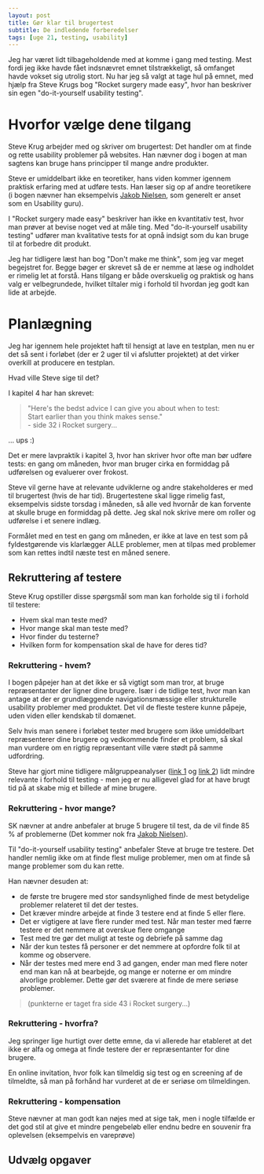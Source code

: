 ```yaml
---
layout: post
title: Gør klar til brugertest
subtitle: De indledende forberedelser
tags: [uge 21, testing, usability]
---
```


Jeg har været lidt tilbageholdende med at komme i gang med testing. Mest fordi jeg ikke havde fået indsnævret emnet tilstrækkeligt, så omfanget havde vokset sig utrolig stort. Nu har jeg så valgt at tage hul på emnet, med hjælp fra Steve Krugs bog "Rocket surgery made easy", hvor han beskriver sin egen "do-it-yourself usability testing". 

# Hvorfor vælge dene tilgang
Steve Krug arbejder med og skriver om brugertest: Det handler om at finde og rette usability problemer på websites. Han nævner dog i bogen at man sagtens kan bruge hans principper til mange andre produkter.

Steve er umiddelbart ikke en teoretiker, hans viden kommer igennem praktisk erfaring med at udføre tests. Han læser sig op af andre teoretikere (i bogen nævner han eksempelvis [Jakob Nielsen](https://www.nngroup.com/people/jakob-nielsen/), som generelt er anset som en Usability guru).

I "Rocket surgery made easy" beskriver han ikke en kvantitativ test, hvor man prøver at bevise noget ved at måle ting. Med "do-it-yourself usability testing" udfører man kvalitative tests for at opnå indsigt som du kan bruge til at forbedre dit produkt.

Jeg har tidligere læst han bog "Don't make me think", som jeg var meget begejstret for. Begge bøger er skrevet så de er nemme at læse og indholdet er rimelig let at forstå. Hans tilgang er både overskuelig og praktisk og hans valg er velbegrundede, hvilket tiltaler mig i forhold til hvordan jeg godt kan lide at arbejde.

# Planlægning
Jeg har igennem hele projektet haft til hensigt at lave en testplan, men nu er det så sent i forløbet (der er 2 uger til vi afslutter projektet) at det virker overkill at producere en testplan.

Hvad ville Steve sige til det?

I kapitel 4 har han skrevet:
> "Here's the bedst advice I can give you about when to test: <br>
> Start earlier than you think makes sense." <br>
> \- side 32 i Rocket surgery...

... ups :)

Det er mere lavpraktik i kapitel 3, hvor han skriver hvor ofte man bør udføre tests: en gang om måneden, hvor man bruger cirka en formiddag på udførelsen og evaluerer over frokost. 

Steve vil gerne have at relevante udviklerne og andre stakeholderes er med til brugertest (hvis de har tid). Brugertestene skal ligge rimelig fast, eksempelvis sidste torsdag i måneden, så alle ved hvornår de kan forvente at skulle bruge en formiddag på dette. Jeg skal nok skrive mere om roller og udførelse i et senere indlæg.

Formålet med en test en gang om måneden, er ikke at lave en test som på fyldestgørende vis klarlægger ALLE problemer, men at tilpas med problemer som kan rettes indtil næste test en måned senere.

## Rekruttering af testere 
Steve Krug opstiller disse spørgsmål som man kan forholde sig til i forhold til testere:
- Hvem skal man teste med?
- Hvor mange skal man teste med?
- Hvor finder du testerne?
- Hvilken form for kompensation skal de have for deres tid?

### Rekruttering - hvem?
I bogen påpejer han at det ikke er så vigtigt som man tror, at bruge repræsentanter der ligner dine brugere. Især i de tidlige test, hvor man kan antage at der er grundlæggende navigationsmæssige eller strukturelle usability problemer med produktet. Det vil de fleste testere kunne påpeje, uden viden eller kendskab til domænet.

Selv hvis man senere i forløbet tester med brugere som ikke umiddelbart repræsenterer dine brugere og vedkommende finder et problem, så skal man vurdere om en rigtig repræsentant ville være stødt på samme udfordring.

Steve har gjort mine tidligere målgruppeanalyser ([link 1](https://jesp209i.github.io/2019-04-16-target-audience/) og [link 2](https://jesp209i.github.io/2019-05-19-target-audience-part2/)) lidt mindre relevante i forhold til testing - men jeg er nu alligevel glad for at have brugt tid på at skabe mig et billede af mine brugere.

### Rekruttering - hvor mange?
SK nævner at andre anbefaler at bruge 5 brugere til test, da de vil finde 85 % af problemerne (Det kommer nok fra [Jakob Nielsen](https://www.nngroup.com/articles/why-you-only-need-to-test-with-5-users/)).

Til "do-it-yourself usability testing" anbefaler Steve at bruge tre testere. Det handler nemlig ikke om at finde flest mulige problemer, men om at finde så mange problemer som du kan rette.

Han nævner desuden at: 
- de første tre brugere med stor sandsynlighed finde de mest betydelige problemer relateret til det der testes. 
- Det kræver mindre arbejde at finde 3 testere end at finde 5 eller flere.
- Det er vigtigere at lave flere runder med test. Når man tester med færre testere er det nemmere at overskue flere omgange
- Test med tre gør det muligt at teste og debriefe på samme dag
- Når der kun testes få personer er det nemmere at opfordre folk til at komme og observere.
- Når der testes med mere end 3 ad gangen, ender man med flere noter end man kan nå at bearbejde, og mange er noterne er om mindre alvorlige problemer. Dette gør det sværere at finde de mere seriøse problemer.
> (punkterne er taget fra side 43 i Rocket surgery...)

### Rekruttering - hvorfra?
Jeg springer lige hurtigt over dette emne, da vi allerede har etableret at det ikke er alfa og omega at finde testere der er repræsentanter for dine brugere. 

En online invitation, hvor folk kan tilmeldig sig test og en screening af de tilmeldte, så man på forhånd har vurderet at de er seriøse om tilmeldingen.

### Rekruttering - kompensation
Steve nævner at man godt kan nøjes med at sige tak, men i nogle tilfælde er det god stil at give et mindre pengebeløb eller endnu bedre en souvenir fra oplevelsen (eksempelvis en vareprøve)

## Udvælg opgaver


